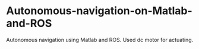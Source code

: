 # Autonomous-navigation-on-Matlab-and-ROS
Autonomous navigation using Matlab and ROS. Used dc motor for actuating. 

